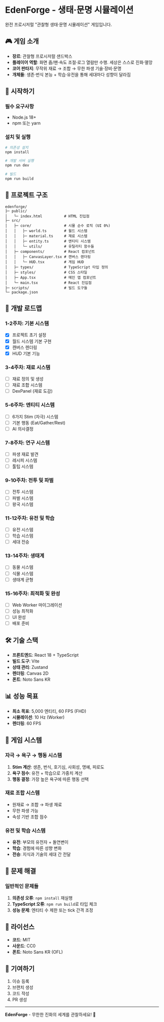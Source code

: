 # EdenForge - 생태·문명 시뮬레이션

완전 프로시저럴 "관찰형 생태‧문명 시뮬레이션" 게임입니다.

## 🎮 게임 소개

- **장르**: 관찰형 프로시저럴 샌드박스
- **플레이어 역할**: 화면 줌/팬·속도 조절·로그 열람만 수행. 세상은 스스로 진화·멸망
- **코어 판타지**: 무작위 재료 → 조합 → 무한 파생 기술·장비·문명
- **개체들**: 생존·번식 본능 + 학습·유전을 통해 세대마다 성향이 달라짐

## 🚀 시작하기

### 필수 요구사항
- Node.js 18+ 
- npm 또는 yarn

### 설치 및 실행
```bash
# 의존성 설치
npm install

# 개발 서버 실행
npm run dev

# 빌드
npm run build
```

## 📁 프로젝트 구조

```
edenforge/
├─ public/
│   └─ index.html          # HTML 진입점
├─ src/
│   ├─ core/               # 시뮬 순수 로직 (UI 0%)
│   │   ├─ world.ts        # 월드 시스템
│   │   ├─ material.ts     # 재료 시스템
│   │   ├─ entity.ts       # 엔티티 시스템
│   │   └─ utils/          # 유틸리티 함수들
│   ├─ components/         # React 컴포넌트
│   │   ├─ CanvasLayer.tsx # 캔버스 렌더링
│   │   └─ HUD.tsx         # 게임 HUD
│   ├─ types/              # TypeScript 타입 정의
│   ├─ styles/             # CSS 스타일
│   ├─ App.tsx             # 메인 앱 컴포넌트
│   └─ main.tsx            # React 진입점
├─ scripts/                # 빌드 도구들
└─ package.json
```

## 🎯 개발 로드맵

### 1-2주차: 기본 시스템
- [x] 프로젝트 초기 설정
- [x] 월드 시스템 기본 구현
- [x] 캔버스 렌더링
- [x] HUD 기본 기능

### 3-4주차: 재료 시스템
- [ ] 재료 정의 및 생성
- [ ] 재료 조합 시스템
- [ ] DexPanel (재료 도감)

### 5-6주차: 엔티티 시스템
- [ ] 6가지 Stim (자극) 시스템
- [ ] 기본 행동 (Eat/Gather/Rest)
- [ ] AI 의사결정

### 7-8주차: 연구 시스템
- [ ] 파생 재료 발견
- [ ] 레시피 시스템
- [ ] 툴팁 시스템

### 9-10주차: 전투 및 파벌
- [ ] 전투 시스템
- [ ] 파벌 시스템
- [ ] 왕국 시스템

### 11-12주차: 유전 및 학습
- [ ] 유전 시스템
- [ ] 학습 시스템
- [ ] 세대 전승

### 13-14주차: 생태계
- [ ] 동물 시스템
- [ ] 식물 시스템
- [ ] 생태계 균형

### 15-16주차: 최적화 및 완성
- [ ] Web Worker 마이그레이션
- [ ] 성능 최적화
- [ ] UI 완성
- [ ] 배포 준비

## 🛠️ 기술 스택

- **프론트엔드**: React 18 + TypeScript
- **빌드 도구**: Vite
- **상태 관리**: Zustand
- **렌더링**: Canvas 2D
- **폰트**: Noto Sans KR

## 📊 성능 목표

- **최소 목표**: 5,000 엔티티, 60 FPS (FHD)
- **시뮬레이션**: 10 Hz (Worker)
- **렌더링**: 60 FPS

## 🎨 게임 시스템

### 자극 → 욕구 → 행동 시스템
1. **Stim 계산**: 생존, 번식, 호기심, 사회성, 명예, 피로도
2. **욕구 점수**: 유전 + 학습으로 가중치 계산
3. **행동 결정**: 가장 높은 욕구에 따른 행동 선택

### 재료 조합 시스템
- 원재료 → 조합 → 파생 재료
- 무한 파생 가능
- 속성 기반 조합 점수

### 유전 및 학습 시스템
- **유전**: 부모의 유전자 + 돌연변이
- **학습**: 경험에 따른 성향 변화
- **전승**: 지식과 기술의 세대 간 전달

## 🐛 문제 해결

### 일반적인 문제들
1. **의존성 오류**: `npm install` 재실행
2. **TypeScript 오류**: `npm run build`로 타입 체크
3. **성능 문제**: 엔티티 수 제한 또는 tick 간격 조정

## 📝 라이선스

- **코드**: MIT
- **사운드**: CC0
- **폰트**: Noto Sans KR (OFL)

## 🤝 기여하기

1. 이슈 등록
2. 브랜치 생성
3. 코드 작성
4. PR 생성

---

**EdenForge** - 무한한 진화의 세계를 관찰하세요! 🌱 
